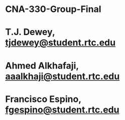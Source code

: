 # CNA-330-Group-Final
# T.J. Dewey, tjdewey@student.rtc.edu
# Ahmed Alkhafaji, aaalkhaji@student.rtc.edu
# Francisco Espino, fgespino@student.rtc.edu
# 
